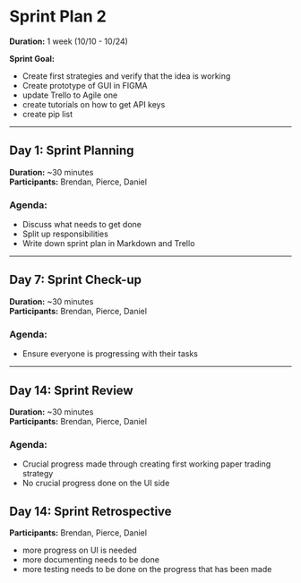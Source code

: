 # Sprint Plan 2

**Duration:** 1 week (10/10 - 10/24)

**Sprint Goal:**
- Create first strategies and verify that the idea is working
- Create prototype of GUI in FIGMA
- update Trello to Agile one
- create tutorials on how to get API keys
- create pip list


---

## Day 1: Sprint Planning

**Duration:** ~30 minutes  
**Participants:** Brendan, Pierce, Daniel

### Agenda:
- Discuss what needs to get done
- Split up responsibilities
- Write down sprint plan in Markdown and Trello

---

## Day 7: Sprint Check-up

**Duration:** ~30 minutes  
**Participants:** Brendan, Pierce, Daniel

### Agenda:
- Ensure everyone is progressing with their tasks

---

## Day 14: Sprint Review

**Duration:** ~30 minutes  
**Participants:** Brendan, Pierce, Daniel

### Agenda:
- Crucial progress made through creating first working paper trading strategy
- No crucial progress done on the UI side


## Day 14: Sprint Retrospective
**Participants:** Brendan, Pierce, Daniel
 - more progress on UI is needed
 - more documenting needs to be done
 - more testing needs to be done on the progress that has been made

